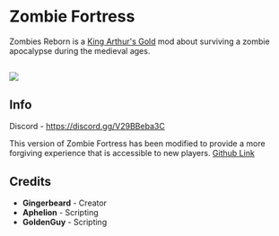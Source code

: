 # Zombie Fortress
Zombies Reborn is a <a href="https://github.com/transhumandesign/kag-base">King Arthur's Gold</a> mod about surviving a zombie apocalypse during the medieval ages.
</p>

<h2 align = ><img src="https://imgur.com/5UJareQ.png">

<h2>Info</h2>

Discord -
https://discord.gg/V29BBeba3C
<br>

This version of Zombie Fortress has been modified to provide a more forgiving experience that is accessible to new players.
<a href="https://github.com/Snorps/Zombies_Reborn">Github Link</a>

<h2>Credits</h2>
<ul>
  <li><b>Gingerbeard</b> - Creator</li>
  <li><b>Aphelion</b> - Scripting</li>
  <li><b>GoldenGuy</b> - Scripting</li>
</ul>

